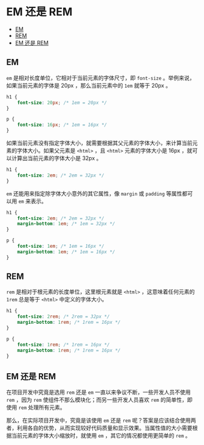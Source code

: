 # EM 还是 REM

* [EM](#em)
* [REM](#rem)
* [EM 还是 REM](#em-还是-rem)

## EM

`em` 是相对长度单位，它相对于当前元素的字体尺寸，即 `font-size` 。举例来说，如果当前元素的字体是 20px ，那么当前元素中的 `1em` 就等于 20px 。

```css
h1 {
    font-size: 20px; /* 1em = 20px */
}

p {
    font-size: 16px; /* 1em = 16px */
}
```

如果当前元素没有指定字体大小，就需要根据其父元素的字体大小，来计算当前元素的字体大小。如果父元素是 `<html>` ，且 `<html>` 元素的字体大小是 16px ，就可以计算出当前元素的字体大小是 32px 。

```css
h1 {
    font-size: 2em; /* 2em = 32px */
}
```

`em` 还能用来指定除字体大小意外的其它属性，像 `margin` 或 `padding` 等属性都可以用 `em` 来表示。

```css
h1 {
    font-size: 2em; /* 2em = 32px */
    margin-bottom: 1em; /* 1em = 32px */
}

p {
    font-size: 1em; /* 1em = 16px */
    margin-bottom: 1em; /* 1em = 16px */
}
```

## REM

`rem` 是相对于根元素的长度单位，这里根元素就是 `<html>` ，这意味着任何元素的 `1rem` 总是等于 `<html>` 中定义的字体大小。

```css
h1 {
    font-size: 2rem; /* 2rem = 32px */
    margin-bottom: 1rem; /* 1rem = 16px */
}

p {
    font-size: 1rem; /* 1rem = 16px */
    margin-bottom: 1rem; /* 1rem = 16px */
}
```

## EM 还是 REM

在项目开发中究竟是选用 `rem` 还是 `em` 一直以来争议不断，一些开发人员不使用 `rem` ，因为 `rem` 使组件不那么模块化；而另一些开发人员喜欢 `rem` 的简单性，即使用 `rem` 处理所有元素。

那么，在实际项目开发中，究竟是该使用 `em` 还是 `rem` 呢？答案是应该结合使用两者，利用各自的优势，从而实现较好代码质量和显示效果。当属性值的大小需要根据当前元素的字体大小缩放时，就使用 `em` ，其它的情况都使用更简单的 `rem` 。
